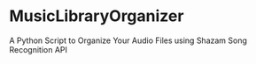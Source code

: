 # MusicLibraryOrganizer
A Python Script to Organize Your Audio Files using Shazam Song Recognition API
